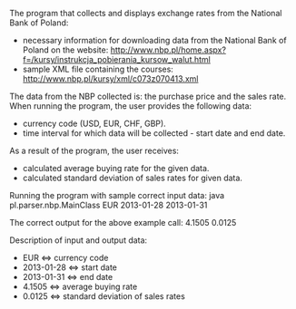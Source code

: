 The program that collects and displays exchange rates from the National Bank of Poland:
- necessary information for downloading data from the National Bank of Poland on the website: http://www.nbp.pl/home.aspx?f=/kursy/instrukcja_pobierania_kursow_walut.html
- sample XML file containing the courses: http://www.nbp.pl/kursy/xml/c073z070413.xml

The data from the NBP collected is: the purchase price and the sales rate. When running the program, the user provides the following data:
- currency code (USD, EUR, CHF, GBP).
- time interval for which data will be collected - start date and end date.

As a result of the program, the user receives:
- calculated average buying rate for the given data.
- calculated standard deviation of sales rates for given data.

Running the program with sample correct input data:
java pl.parser.nbp.MainClass EUR 2013-01-28 2013-01-31

The correct output for the above example call:
4.1505
0.0125

Description of input and output data:
- EUR <=> currency code
- 2013-01-28 <=> start date
- 2013-01-31 <=> end date
- 4.1505 <=> average buying rate
- 0.0125 <=> standard deviation of sales rates